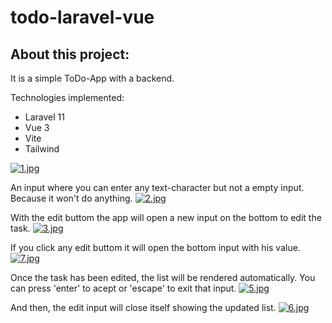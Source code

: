 # todo-laravel-vue

## About this project:

It is a simple ToDo-App with a backend.

Technologies implemented:
- Laravel 11
- Vue 3
- Vite
- Tailwind

[![1.jpg](https://i.postimg.cc/3JzDxyv2/1.jpg)](https://postimg.cc/9rtfxQ1f)

An input where you can enter any text-character but not a empty input. Because it won't do anything.
[![2.jpg](https://i.postimg.cc/rw6CYZQ6/2.jpg)](https://postimg.cc/PP4wC4gK)

With the edit buttom the app will open a new input on the bottom to edit the task.
[![3.jpg](https://i.postimg.cc/jdhzq6bm/3.jpg)](https://postimg.cc/gnnwNZrH)

If you click any edit buttom it will open the bottom input with his value.
[![7.jpg](https://i.postimg.cc/MpRTzsD0/7.jpg)](https://postimg.cc/tsqy5N87)

Once the task has been edited, the list will be rendered automatically.
You can press 'enter' to acept or 'escape' to exit that input.
[![5.jpg](https://i.postimg.cc/jdqh73Zt/5.jpg)](https://postimg.cc/bdMbXT7B)

And then, the edit input will close itself showing the updated list.
[![6.jpg](https://i.postimg.cc/vTZ6ckMK/6.jpg)](https://postimg.cc/CB9K2vRC)

